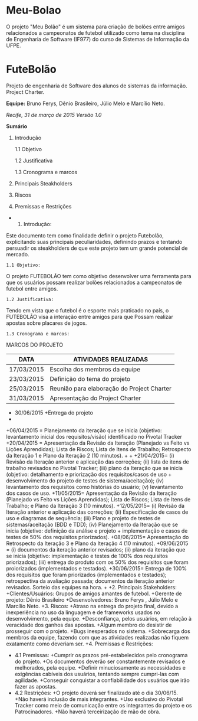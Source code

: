 # Meu-Bolao
O projeto "Meu Bolão" é um sistema para criação de bolões entre amigos relacionados a campeonatos de futebol utilizado como tema na disciplina de Engenharia de Software (IF977) do curso de Sistemas de Informação da UFPE. 

# **FuteBolão**

Projeto de engenharia de Software dos alunos de sistemas da informação. Project Charter.

__Equipe:__ Bruno Ferys, Dênio Brasileiro, Júlio Melo e Marcílio Neto.


_Recife, 31 de março de 2015_
_Versão 1.0_

**Sumário**

1. Introdução

    1.1 Objetivo
    
    1.2 Justificativa
    
    1.3 Cronograma e marcos
    
2. Principais Steakholders

3. Riscos

4. Premissas e Restrições



* 1. Introdução:

Este documento tem como finalidade definir o projeto Futebolão, explicitando suas principais peculiaridades, definindo prazos e tentando persuadir os steakholders de que este projeto tem um grande potencial de mercado.

    1.1 Objetivo:
   O projeto FUTEBOLÃO tem como objetivo desenvolver uma ferramenta para que os usuários possam realizar bolões         relacionados a campeonatos de futebol entre amigos.

    1.2 Justificativa: 
Tendo em vista que o futebol é o esporte mais praticado no país, o FUTEBOLÃO visa a interação entre amigos para que      Possam realizar apostas sobre placares de jogos.
    
    1.3 Cronograma e marcos: 
    
MARCOS DO PROJETO

DATA | ATIVIDADES REALIZADAS
----------- | ------------------------------------------
17/03/2015 | Escolha dos membros da equipe
23/03/2015 | Definição do tema do projeto
25/03/2015 | Reunião para elaboração do Project Charter
31/03/2015 | Apresentação do Project Charter
+    30/06/2015
+Entrega do projeto
+
+06/04/2015 = Planejamento da iteração que se inicia (objetivo: levantamento inicial dos requisitos/visão) identificado no Pivotal Tracker
+20/04/2015 = Apresentação da Revisão da Iteração (Planejado vs Feito vs Lições Aprendidas); Lista de Riscos; Lista de Itens de Trabalho; Retrospecto da Iteração 1 e Plano da Iteração 2 (10 minutos).
+
+
+21/04/2015= (i) Revisão da Iteração anterior e aplicação das correções; (ii) lista de itens de trabalho revisados no Pivotal Tracker; (iii) plano da Iteração que se inicia (objetivo: detalhamento e priorização dos requisitos/casos de uso + desenvolvimento do projeto de testes de sistema/aceitação); (iv) levantamento dos requisitos como histórias do usuário; (v) levantamento dos casos de uso.
+11/05/2015= Apresentação da Revisão da Iteração (Planejado vs Feito vs Lições Aprendidas); Lista de Riscos; Lista de Itens de Trabalho; e Plano da Iteração 3 (10 minutos).
+12/05/2015= (i) Revisão da Iteração anterior e aplicação das correções; (ii) Especificação de casos de uso e diagramas de sequência; (iii) Plano e projeto de testes de sistemas/aceitação (BDD e TDD); (iv) Planejamento da Iteração que se inicia (objetivo: definição da análise e projeto + implementação e casos de testes de 50% dos requisitos priorizados).
+08/06/2015= Apresentação do Retrospecto da Iteração 3 e Plano da Iteração 4 (10 minutos).
+09/06/2015 = (i) documentos da iteração anterior revisados; (ii) plano da iteração que se inicia (objetivo: implementação e testes de 100% dos requisitos priorizados); (iii) entrega do produto com os 50% dos requisitos que foram proiorizados (implementados e testados).
+30/06/2015= Entrega de 100% dos requisitos que foram priorizados (implementados e testados); retrospectiva da avaliação passada; documentos da iteração anterior revisados. Sorteio das equipes na hora.
+
+2. Principais Stakeholders:
+Clientes/Usuários: Grupos de amigos amantes de futebol.
+Gerente de projeto: Dênio Brasileiro
+Desenvolvedores: Bruno Ferys , Júlio Melo e Marcílio Neto.
+3. Riscos:
+Atraso na entrega do projeto final, devido a inexperiência no uso da linguagem e de frameworks usados  no desenvolvimento, pela equipe.
+Desconfiança, pelos usuários, em relação à veracidade dos ganhos das apostas.
+Algum membro do desistir de prosseguir com o projeto.
+Bugs inesperados no sistema.
+Sobrecarga dos membros da equipe, fazendo com que as atividades realizadas não fiquem exatamente como deveriam ser.
+4. Premissas e Restrições:
+	4.1 Premissas:
+Cumprir os prazos pré-estabelecidos pelo cronograma do projeto.
+Os documentos deverão ser constantemente revisados e melhorados, pela equipe.
+Definir minuciosamente as necessidades e exigências cabíveis dos usuários, tentando sempre cumpri-las com agilidade.
+Conseguir conquistar a confiabilidade dos usuários que irão fazer as apostas.
+	4.2 Restrições:
+O projeto deverá ser finalizado até o dia 30/06/15.
+Não haverá inclusão de mais integrantes.
+Uso exclusivo do Pivotal Tracker como meio de comunicação entre os integrantes do projeto e os Patrocinadores.
+Não haverá terceirização de mão de obra.
